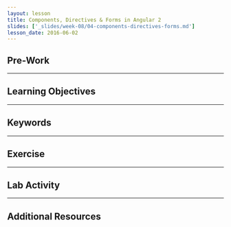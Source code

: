 ```yaml
---
layout: lesson
title: Components, Directives & Forms in Angular 2
slides: ['_slides/week-08/04-components-directives-forms.md']
lesson_date: 2016-06-02
---
```


## Pre-Work


---

## Learning Objectives


---

## Keywords


---

## Exercise


---

## Lab Activity


---

## Additional Resources
